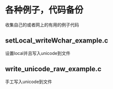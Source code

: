 各种例子，代码备份
=================

收集自己的或者网上的有用的例子代码

setLocal_writeWchar_example.c
-----------------------------

设置local并且写入unicode到文件

write_unicode_raw_example.c
---------------------------

手工写入unicode到文件
